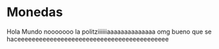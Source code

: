 # Monedas

Hola Mundo
nooooooo la politziiiiiiaaaaaaaaaaaaaa
omg
bueno que se haceeeeeeeeeeeeeeeeeeeeeeeeeeeeeeeeeeeeeeeeee
